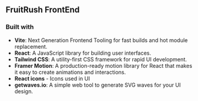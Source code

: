 ## FruitRush FrontEnd

### Built with

- **Vite**: Next Generation Frontend Tooling for fast builds and hot module replacement.
- **React**: A JavaScript library for building user interfaces.
- **Tailwind CSS**: A utility-first CSS framework for rapid UI development.
- **Framer Motion**: A production-ready motion library for React that makes it easy to create animations and interactions.
- **React icons** - Icons used in UI
- **getwaves.io**: A simple web tool to generate SVG waves for your UI design.